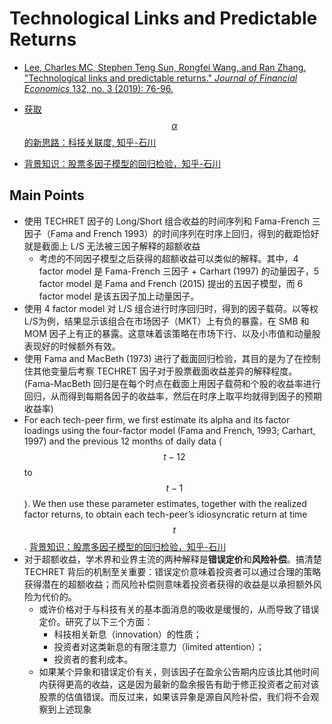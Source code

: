 # Technological Links and Predictable Returns

- [Lee, Charles MC, Stephen Teng Sun, Rongfei Wang, and Ran Zhang. "Technological links and predictable returns." *Journal of Financial Economics* 132, no. 3 (2019): 76-96.](https://www.sciencedirect.com/science/article/pii/S0304405X18303167)

- [获取$$\alpha$$的新思路：科技关联度, 知乎-石川](https://zhuanlan.zhihu.com/p/44781908)

- [背景知识：股票多因子模型的回归检验，知乎-石川](https://zhuanlan.zhihu.com/p/40984029)



## Main Points

- 使用 TECHRET 因子的 Long/Short 组合收益的时间序列和 Fama-French 三因子（Fama and French 1993）的时间序列在时序上回归，得到的截距恰好就是截面上 L/S 无法被三因子解释的超额收益
  - 考虑的不同因子模型之后获得的超额收益可以类似的解释。其中，4 factor model 是 Fama-French 三因子 + Carhart (1997) 的动量因子，5 factor model 是 Fama and French (2015) 提出的五因子模型，而 6 factor model 是该五因子加上动量因子。
- 使用 4 factor model 对 L/S 组合进行时序回归时，得到的因子载荷。以等权L/S为例，结果显示该组合在市场因子（MKT）上有负的暴露，在 SMB 和 MOM 因子上有正的暴露。这意味着该策略在市场下行、以及小市值和动量股表现好的时候额外有效。
- 使用 Fama and MacBeth (1973) 进行了截面回归检验，其目的是为了在控制住其他变量后考察 TECHRET 因子对于股票截面收益差异的解释程度。(Fama-MacBeth 回归是在每个时点在截面上用因子载荷和个股的收益率进行回归，从而得到每期各因子的收益率，然后在时序上取平均就得到因子的预期收益率)
- For each tech-peer firm, we first estimate its alpha and its factor loadings using the four-factor model (Fama and French, 1993; Carhart, 1997) and the previous 12 months of daily data ($$t-12$$ to $$t-1$$). We then use these parameter estimates, together with the realized factor returns, to obtain each tech-peer’s idiosyncratic return at time $$t$$.  [背景知识：股票多因子模型的回归检验，知乎-石川](https://zhuanlan.zhihu.com/p/40984029)
- 对于超额收益，学术界和业界主流的两种解释是**错误定价**和**风险补偿**。搞清楚 TECHRET 背后的机制至关重要：错误定价意味着投资者可以通过合理的策略获得潜在的超额收益；而风险补偿则意味着投资者获得的收益是以承担额外风险为代价的。
  - 或许价格对于与科技有关的基本面消息的吸收是缓慢的，从而导致了错误定价。研究了以下三个方面：
    - 科技相关新息（innovation）的性质；
    - 投资者对这类新息的有限注意力（limited attention）；
    - 投资者的套利成本。
  - 如果某个异象和错误定价有关，则该因子在盈余公告期内应该比其他时间内获得更高的收益，这是因为最新的盈余报告有助于修正投资者之前对该股票的估值错误。而反过来，如果该异象是源自风险补偿，我们将不会观察到上述现象